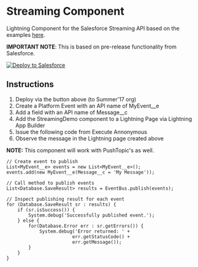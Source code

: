 # Streaming Component
Lightning Component for the Salesforce Streaming API based on the examples [here](https://github.com/developerforce/LightningContainerExamples).

**IMPORTANT NOTE**: This is based on pre-release functionality from Salesforce.

<a href="https://githubsfdeploy.herokuapp.com">
  <img alt="Deploy to Salesforce"
       src="https://raw.githubusercontent.com/afawcett/githubsfdeploy/master/deploy.png">
</a>

Instructions
------------

1. Deploy via the button above (to Summer'17 org)
2. Create a Platform Event with an API name of MyEvent__e
3. Add a field with an API name of Message__c
4. Add the StreamingDemo component to a Lightning Page via Lightning App Builder
5. Issue the following code from Execute Annonymous
6. Observe the message in the Lightning page created above

**NOTE:** This component will work with PushTopic's as well.

~~~~
// Create event to publish
List<MyEvent__e> events = new List<MyEvent__e>();
events.add(new MyEvent__e(Message__c = 'My Message'));

// Call method to publish events
List<Database.SaveResult> results = EventBus.publish(events);

// Inspect publishing result for each event
for (Database.SaveResult sr : results) {
    if (sr.isSuccess()) {
        System.debug('Successfully published event.');
    } else {
        for(Database.Error err : sr.getErrors()) {
            System.debug('Error returned: ' +
                        err.getStatusCode() +
                        err.getMessage());
        }
    }       
}
~~~~
